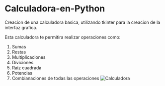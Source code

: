# Calculadora-en-Python
 Creacion de una calculadora basica, utilizando tkinter para la creacion de la interfaz grafica.

 Esta calculadora te permitira realizar operaciones como:
  1. Sumas
  2. Restas
  3. Multiplicaciones
  4. Diviciones
  5. Raiz cuadrada
  6. Potencias
  7. Combianaciones de todas las operaciones
![Calculadora](https://github.com/RamirezHernandezCesar/Calculadora-en-Python/assets/144304302/c1dd4641-481b-4d45-ad1b-3082ce7c5603)



